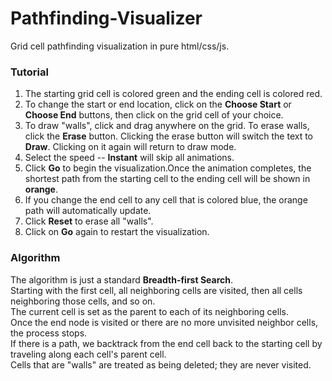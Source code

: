 # Pathfinding-Visualizer
Grid cell pathfinding visualization in pure html/css/js.

### Tutorial
1. The starting grid cell is colored green and the ending cell is colored red.  
2. To change the start or end location, click on the **Choose Start** or **Choose End** buttons, then click on the grid cell of your choice.
3. To draw "walls", click and drag anywhere on the grid. To erase walls, click the **Erase** button. Clicking the erase button will switch the text to **Draw**. Clicking on it again will return to draw mode.
4. Select the speed -- **Instant** will skip all animations.
5. Click **Go** to begin the visualization.Once the animation completes, the shortest path from the starting cell to the ending cell will be shown in **orange**.
6. If you change the end cell to any cell that is colored blue, the orange path will automatically update.
7. Click **Reset** to erase all "walls".
8. Click on **Go** again to restart the visualization.

### Algorithm
The algorithm is just a standard **Breadth-first Search**.  
Starting with the first cell, all neighboring cells are visited, then all cells neighboring those cells, and so on.  
The current cell is set as the parent to each of its neighboring cells.  
Once the end node is visited or there are no more unvisited neighbor cells, the process stops.  
If there is a path, we backtrack from the end cell back to the starting cell by traveling along each cell's parent cell.  
Cells that are "walls" are treated as being deleted; they are never visited.
